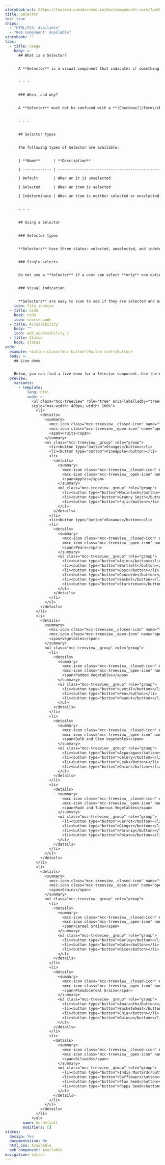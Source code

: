 ```yaml
---
storybook-url: https://tessera.oneadvanced.io/dev/components-core/?path=/docs/html-button--as-default
title: Selector
toc: true
chips:
  - "HTML/CSS: Available"
  - "Web Component: Available"
storybook: ""
tabs:
  - title: Usage
    body: >-
      ## What is a Selector?


      A **Selector** is a visual component that indicates if something is selected or not. They are usually used in lists or tables to highlight to the user what item(s) an action will affect.


      - - -


      ### When, and why?


      A **Selector** must not be confused with a **[Checkbox](/forms/checkbox)**, which includes a text label and are used in forms so that users can choose one or more options. **Selectors** do not have text labels and are used outside forms, for example in tables where multiple rows can be selected in order to perform an action. In this scenario, a **Selector** would be positioned in the left-most column of each row.


      - - -


      ## Selector types


      The following types of Selector are available:


      | **Name**      | **Description**                                                                   | **Behaviour** |

      | ------------- | --------------------------------------------------------------------------------- | ------------- |

      | Default       | When an it is unselected                                                          |               |

      | Selected      | When an item is selected                                                          |               |

      | Indeterminate | When an item is neither selected or unselected and therefore cannot be determined |               |


      - - -


      ## Using a Selector


      ### Selector types


      **Selectors** have three states: selected, unselected, and indeterminate. They also have active, read-only and disabled states. Like **Checkboxes**, **Selectors** are used for multiple choices, not for mutually exclusive choices. Each **Selector** works independently from other **Selectors** in a list, therefore selecting an additional item does not affect any other selections.


      ### Single-selects


      Do not use a **Selector** if a user can select **only** one option from a list. In this case, **[Radio Buttons](</forms/radio buttons>)** should be used instead. **Selectors** allow the user to select multiple items in a set, whereas **Radio Buttons** allow the user to select only one option.


      ### Visual indication


      **Selectors** are easy to scan to see if they are selected and are more visually prominent than unselected items. They also make it easier to compare available items. You should use them when you want it to be clear what has been selected by the user.
    icon: file_invoice
  - title: Code
    hook: code
    icon: source_code
  - title: Accessibility
    body: ""
    icon: web_accessibility_1
  - title: Status
    hook: status
code:
  example: <button class="mcc-button">Button text</button>
  body: >-
    ## Live demo


    Below, you can find a live demo for a Selector component. Use the drop-down menus and radio buttons to view the different Selector Types and Variants.
  preview:
    variants:
      - template:
          lang: html
          code: >-
            <ul class="mcc-treeview" role="tree" aria-labelledby="treeview"
            style="max-width: 400px; width: 100%">
              <li>
                <details>
                  <summary>
                    <mcc-icon class="mcc-treeview__closed-icon" name="folder" icon-set="office" aria-hidden="true"></mcc-icon>
                    <mcc-icon class="mcc-treeview__open-icon" name="opened_folder" icon-set="office" aria-hidden="true"></mcc-icon>
                    <span>Fruits</span>
                  </summary>
                  <ul class="mcc-treeview__group" role="group">
                    <li><button type="button">Oranges</button></li>
                    <li><button type="button">Pineapple</button></li>
                    <li>
                      <details>
                        <summary>
                          <mcc-icon class="mcc-treeview__closed-icon" name="folder" icon-set="office" aria-hidden="true"></mcc-icon>
                          <mcc-icon class="mcc-treeview__open-icon" name="opened_folder" icon-set="office" aria-hidden="true"></mcc-icon>
                          <span>Apples</span>
                        </summary>
                        <ul class="mcc-treeview__group" role="group">
                          <li><button type="button">Macintosh</button></li>
                          <li><button type="button">Granny Smith</button></li>
                          <li><button type="button">Fuji</button></li>
                        </ul>
                      </details>
                    </li>
                    <li><button type="button">Bananas</button></li>
                    <li>
                      <details>
                        <summary>
                          <mcc-icon class="mcc-treeview__closed-icon" name="folder" icon-set="office" aria-hidden="true"></mcc-icon>
                          <mcc-icon class="mcc-treeview__open-icon" name="opened_folder" icon-set="office" aria-hidden="true"></mcc-icon>
                          <span>Pears</span>
                        </summary>
                        <ul class="mcc-treeview__group" role="group">
                          <li><button type="button">Anjou</button></li>
                          <li><button type="button">Bartlett</button></li>
                          <li><button type="button">Bosc</button></li>
                          <li><button type="button">Concorde</button></li>
                          <li><button type="button">Seckel</button></li>
                          <li><button type="button">Starkrimson</button></li>
                        </ul>
                      </details>
                    </li>
                  </ul>
                </details>
              </li>
              <li>
                <details>
                  <summary>
                    <mcc-icon class="mcc-treeview__closed-icon" name="folder" icon-set="office" aria-hidden="true"></mcc-icon>
                    <mcc-icon class="mcc-treeview__open-icon" name="opened_folder" icon-set="office" aria-hidden="true"></mcc-icon>
                    <span>Vegetables</span>
                  </summary>
                  <ul class="mcc-treeview__group" role="group">
                    <li>
                      <details>
                        <summary>
                          <mcc-icon class="mcc-treeview__closed-icon" name="folder" icon-set="office" aria-hidden="true"></mcc-icon>
                          <mcc-icon class="mcc-treeview__open-icon" name="opened_folder" icon-set="office" aria-hidden="true"></mcc-icon>
                          <span>Podded Vegetables</span>
                        </summary>
                        <ul class="mcc-treeview__group" role="group">
                          <li><button type="button">Lentil</button></li>
                          <li><button type="button">Pea</button></li>
                          <li><button type="button">Peanut</button></li>
                        </ul>
                      </details>
                    </li>
                    <li>
                      <details>
                        <summary>
                          <mcc-icon class="mcc-treeview__closed-icon" name="folder" icon-set="office" aria-hidden="true"></mcc-icon>
                          <mcc-icon class="mcc-treeview__open-icon" name="opened_folder" icon-set="office" aria-hidden="true"></mcc-icon>
                          <span>Bulb and Stem Vegetables</span>
                        </summary>
                        <ul class="mcc-treeview__group" role="group">
                          <li><button type="button">Asparagus</button></li>
                          <li><button type="button">Celery</button></li>
                          <li><button type="button">Leek</button></li>
                          <li><button type="button">Onion</button></li>
                        </ul>
                      </details>
                    </li>
                    <li>
                      <details>
                        <summary>
                          <mcc-icon class="mcc-treeview__closed-icon" name="folder" icon-set="office" aria-hidden="true"></mcc-icon>
                          <mcc-icon class="mcc-treeview__open-icon" name="opened_folder" icon-set="office" aria-hidden="true"></mcc-icon>
                          <span>Root and Tuberous Vegetables</span>
                        </summary>
                        <ul class="mcc-treeview__group" role="group">
                          <li><button type="button">Carrot</button></li>
                          <li><button type="button">Ginger</button></li>
                          <li><button type="button">Parsnip</button></li>
                          <li><button type="button">Potato</button></li>
                        </ul>
                      </details>
                    </li>
                  </ul>
                </details>
              </li>
              <li>
                <details>
                  <summary>
                    <mcc-icon class="mcc-treeview__closed-icon" name="folder" icon-set="office" aria-hidden="true"></mcc-icon>
                    <mcc-icon class="mcc-treeview__open-icon" name="opened_folder" icon-set="office" aria-hidden="true"></mcc-icon>
                    <span>Grains</span>
                  </summary>
                  <ul class="mcc-treeview__group" role="group">
                    <li>
                      <details>
                        <summary>
                          <mcc-icon class="mcc-treeview__closed-icon" name="folder" icon-set="office" aria-hidden="true"></mcc-icon>
                          <mcc-icon class="mcc-treeview__open-icon" name="opened_folder" icon-set="office" aria-hidden="true"></mcc-icon>
                          <span>Cereal Grains</span>
                        </summary>
                        <ul class="mcc-treeview__group" role="group">
                          <li><button type="button">Barley</button></li>
                          <li><button type="button">Oats</button></li>
                          <li><button type="button">Rice</button></li>
                        </ul>
                      </details>
                    </li>
                    <li>
                      <details>
                        <summary>
                          <mcc-icon class="mcc-treeview__closed-icon" name="folder" icon-set="office" aria-hidden="true"></mcc-icon>
                          <mcc-icon class="mcc-treeview__open-icon" name="opened_folder" icon-set="office" aria-hidden="true"></mcc-icon>
                          <span>Pseudocereal Grains</span>
                        </summary>
                        <ul class="mcc-treeview__group" role="group">
                          <li><button type="button">Amaranth</button></li>
                          <li><button type="button">Bucketwheat</button></li>
                          <li><button type="button">Chia</button></li>
                          <li><button type="button">Quinoa</button></li>
                        </ul>
                      </details>
                    </li>
                    <li>
                      <details>
                        <summary>
                          <mcc-icon class="mcc-treeview__closed-icon" name="folder" icon-set="office" aria-hidden="true"></mcc-icon>
                          <mcc-icon class="mcc-treeview__open-icon" name="opened_folder" icon-set="office" aria-hidden="true"></mcc-icon>
                          <span>Oilseeds</span>
                        </summary>
                        <ul class="mcc-treeview__group" role="group">
                          <li><button type="button">India Mustard</button></li>
                          <li><button type="button">Safflower</button></li>
                          <li><button type="button">Flax Seed</button></li>
                          <li><button type="button">Poppy Seed</button></li>
                        </ul>
                      </details>
                    </li>
                  </ul>
                </details>
              </li>
            </ul>
        name: As default
        modifiers: []
status:
  design: Yes
  documentation: No
  html_css: Available
  web_component: Available
navigation: button
---
```

